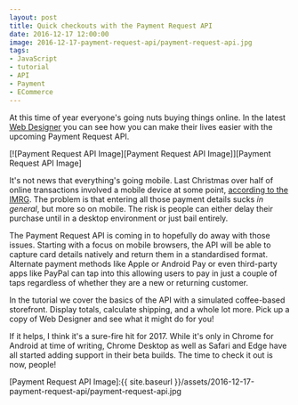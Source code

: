 ```yaml
---
layout: post
title: Quick checkouts with the Payment Request API
date: 2016-12-17 12:00:00
image: 2016-12-17-payment-request-api/payment-request-api.jpg
tags:
- JavaScript
- tutorial
- API
- Payment
- ECommerce
---
```

At this time of year everyone's going nuts buying things online. In the latest [Web Designer][Web Designer] you can see how you can make their lives easier with the upcoming Payment Request API.

[![Payment Request API Image][Payment Request API Image]][Payment Request API Image]

It's not news that everything's going mobile. Last Christmas over half of online transactions involved a mobile device at some point, [according to the IMRG][IMRG Stats]. The problem is that entering all those payment details sucks _in general_, but more so on mobile. The risk is people can either delay their purchase until in a desktop environment or just bail entirely. 

The Payment Request API is coming in to hopefully do away with those issues. Starting with a focus on mobile browsers, the API will be able to capture card details natively and return them in a standardised format. Alternate payment methods like Apple or Android Pay or even third-party apps like PayPal can tap into this allowing users to pay in just a couple of taps regardless of whether they are a new or returning customer.

In the tutorial we cover the basics of the API with a simulated coffee-based storefront. Display totals, calculate shipping, and a whole lot more. Pick up a copy of Web Designer and see what it might do for you!

If it helps, I think it's a sure-fire hit for 2017. While it's only in Chrome for Android at time of writing, Chrome Desktop as well as Safari and Edge have all started adding support in their beta builds. The time to check it out is now, people!

[Payment Request API Image]:{{ site.baseurl }}/assets/2016-12-17-payment-request-api/payment-request-api.jpg

[Web Designer]:http://www.webdesignermag.co.uk/
[IMRG Stats]:https://www.imrg.org/media-and-comment/press-releases/over-half-of-online-sales-now-made-through-mobile-devices/
